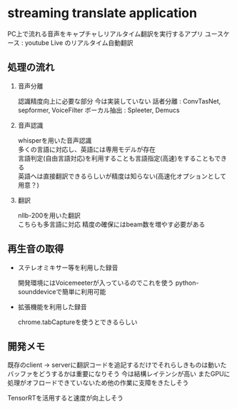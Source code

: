 # streaming translate application

PC上で流れる音声をキャプチャしリアルタイム翻訳を実行するアプリ
ユースケース : youtube Live のリアルタイム自動翻訳

## 処理の流れ

1. 音声分離

   認識精度向上に必要な部分 今は実装していない
   話者分離 : ConvTasNet, sepformer, VoiceFilter
   ボーカル抽出 : Spleeter, Demucs

2. 音声認識

   whisperを用いた音声認識\
   多くの言語に対応し、英語には専用モデルが存在\
   言語判定(自由言語対応)を利用することも言語指定(高速)をすることもできる\
   英語へは直接翻訳できるらしいが精度は知らない(高速化オプションとして用意？)

3. 翻訳

   nllb-200を用いた翻訳\
   こちらも多言語に対応 精度の確保にはbeam数を増やす必要がある

## 再生音の取得

- ステレオミキサー等を利用した録音

  開発環境にはVoicemeeterが入っているのでこれを使う
  python-sounddeviceで簡単に利用可能

- 拡張機能を利用した録音

  chrome.tabCaptureを使うとできるらしい

## 開発メモ

既存のclient -> serverに翻訳コードを追記するだけでそれらしきものは動いた
バッファをどうするかは重要になりそう 今は結構レイテンシが高い
またGPUに処理がオフロードできていないため他の作業に支障をきたしそう

TensorRTを活用すると速度が向上しそう
